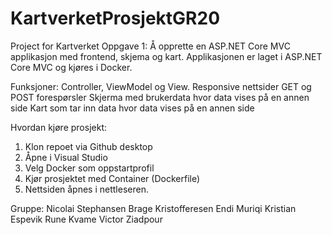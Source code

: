# KartverketProsjektGR20
Project for Kartverket
Oppgave 1: Å opprette en ASP.NET Core MVC applikasjon med frontend, skjema og kart.
Applikasjonen er laget i ASP.NET Core MVC og kjøres i Docker.

Funksjoner: 
Controller, ViewModel og View.
Responsive nettsider
GET og POST forespørsler
Skjerma med brukerdata hvor data vises på en annen side
Kart som tar inn data hvor data vises på en annen side

Hvordan kjøre prosjekt:
1. Klon repoet via Github desktop
2. Åpne i Visual Studio
3. Velg Docker som oppstartprofil
4. Kjør prosjektet med Container (Dockerfile)
5. Nettsiden åpnes i nettleseren.

Gruppe:
Nicolai Stephansen
Brage Kristofferesen
Endi Muriqi
Kristian Espevik
Rune Kvame
Victor Ziadpour
